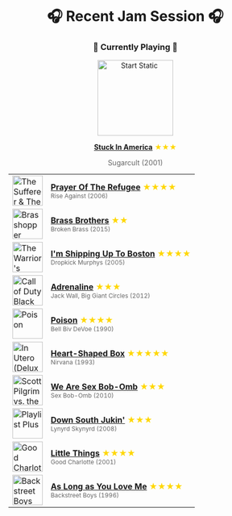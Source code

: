 <div align='center'>

# 🎧 Recent Jam Session 🎧

<h3>🎵 Currently Playing 🎵</h3>

<a href="https://open.spotify.com/track/18Gb1gqRi5A50PYh0MDukc"><img src="https://i.scdn.co/image/ab67616d0000b2732b49b88db9fef40e934b6962" width="150" height="150" alt="Start Static" /></a>

<b><a href="https://open.spotify.com/track/18Gb1gqRi5A50PYh0MDukc">Stuck In America</a></b><span style="color: gold;"> ★★★</span>

<span style="color: #666;">Sugarcult (2001)</span>

<table style='margin: 0 auto; max-width: 550px;'>
<tr>
<td width="60"><a href="https://open.spotify.com/track/4OSbctVD37ycS0H3rwRm72"><img src="https://i.scdn.co/image/ab67616d0000b27390fef039e01409cb5a8d560c" width="60" height="60" alt="The Sufferer & The Witness" /></a></td>
<td><b><a href="https://open.spotify.com/track/4OSbctVD37ycS0H3rwRm72">Prayer Of The Refugee</a></b> <span style="color: gold;"> ★★★★</span><br><span style="font-size: 12px; color: #666;">Rise Against (2006)</span></td>
</tr>
<tr>
<td width="60"><a href="https://open.spotify.com/track/3H66O3xJZhx6WkO84pKwZO"><img src="https://i.scdn.co/image/ab67616d0000b273f7cf7286c6924c4391fb1a66" width="60" height="60" alt="Brasshopper" /></a></td>
<td><b><a href="https://open.spotify.com/track/3H66O3xJZhx6WkO84pKwZO">Brass Brothers</a></b> <span style="color: gold;"> ★★</span><br><span style="font-size: 12px; color: #666;">Broken Brass (2015)</span></td>
</tr>
<tr>
<td width="60"><a href="https://open.spotify.com/track/7rSERmjAT38lC5QhJ8hnQc"><img src="https://i.scdn.co/image/ab67616d0000b273030915ffa58125ae36f13a6f" width="60" height="60" alt="The Warrior's Code" /></a></td>
<td><b><a href="https://open.spotify.com/track/7rSERmjAT38lC5QhJ8hnQc">I'm Shipping Up To Boston</a></b> <span style="color: gold;"> ★★★★</span><br><span style="font-size: 12px; color: #666;">Dropkick Murphys (2005)</span></td>
</tr>
<tr>
<td width="60"><a href="https://open.spotify.com/track/1XBMeyr1oA6kFRPgDC0q0x"><img src="https://i.scdn.co/image/ab67616d0000b273bb8639d1374637e0c6b47edb" width="60" height="60" alt="Call of Duty Black Ops II (Original Game Soundtrack)" /></a></td>
<td><b><a href="https://open.spotify.com/track/1XBMeyr1oA6kFRPgDC0q0x">Adrenaline</a></b> <span style="color: gold;"> ★★★</span><br><span style="font-size: 12px; color: #666;">Jack Wall, Big Giant Circles (2012)</span></td>
</tr>
<tr>
<td width="60"><a href="https://open.spotify.com/track/6m59VvDUi0UQsB2eZ9wVbH"><img src="https://i.scdn.co/image/ab67616d0000b2730ce91190aaea70dd4fe020c4" width="60" height="60" alt="Poison" /></a></td>
<td><b><a href="https://open.spotify.com/track/6m59VvDUi0UQsB2eZ9wVbH">Poison</a></b> <span style="color: gold;"> ★★★★</span><br><span style="font-size: 12px; color: #666;">Bell Biv DeVoe (1990)</span></td>
</tr>
<tr>
<td width="60"><a href="https://open.spotify.com/track/11LmqTE2naFULdEP94AUBa"><img src="https://i.scdn.co/image/ab67616d0000b273aca059cebc1841277db22d1c" width="60" height="60" alt="In Utero (Deluxe Edition)" /></a></td>
<td><b><a href="https://open.spotify.com/track/11LmqTE2naFULdEP94AUBa">Heart-Shaped Box</a></b> <span style="color: gold;"> ★★★★★</span><br><span style="font-size: 12px; color: #666;">Nirvana (1993)</span></td>
</tr>
<tr>
<td width="60"><a href="https://open.spotify.com/track/6tHpxFDLucR3Xs9nivuyiO"><img src="https://i.scdn.co/image/ab67616d0000b2735f6691b5c24906e0d1833ff1" width="60" height="60" alt="Scott Pilgrim vs. the World (Original Motion Picture Soundtrack)" /></a></td>
<td><b><a href="https://open.spotify.com/track/6tHpxFDLucR3Xs9nivuyiO">We Are Sex Bob-Omb</a></b> <span style="color: gold;"> ★★★</span><br><span style="font-size: 12px; color: #666;">Sex Bob-Omb (2010)</span></td>
</tr>
<tr>
<td width="60"><a href="https://open.spotify.com/track/631HQHEfc35E2YcSo6rIbl"><img src="https://i.scdn.co/image/ab67616d0000b273585ae61491dc93a722fb858a" width="60" height="60" alt="Playlist Plus" /></a></td>
<td><b><a href="https://open.spotify.com/track/631HQHEfc35E2YcSo6rIbl">Down South Jukin'</a></b> <span style="color: gold;"> ★★★</span><br><span style="font-size: 12px; color: #666;">Lynyrd Skynyrd (2008)</span></td>
</tr>
<tr>
<td width="60"><a href="https://open.spotify.com/track/6vFD3c1WI1zuKoyk22dMw3"><img src="https://i.scdn.co/image/ab67616d0000b2736fcd1eb131172e1ad970999f" width="60" height="60" alt="Good Charlotte" /></a></td>
<td><b><a href="https://open.spotify.com/track/6vFD3c1WI1zuKoyk22dMw3">Little Things</a></b> <span style="color: gold;"> ★★★★</span><br><span style="font-size: 12px; color: #666;">Good Charlotte (2001)</span></td>
</tr>
<tr>
<td width="60"><a href="https://open.spotify.com/track/00WvmRXTkPBZNhhRK3xfdy"><img src="https://i.scdn.co/image/ab67616d0000b273dafd4b9261a1ab9acd53a53d" width="60" height="60" alt="Backstreet Boys" /></a></td>
<td><b><a href="https://open.spotify.com/track/00WvmRXTkPBZNhhRK3xfdy">As Long as You Love Me</a></b> <span style="color: gold;"> ★★★★</span><br><span style="font-size: 12px; color: #666;">Backstreet Boys (1996)</span></td>
</tr>
</table>
</div>

